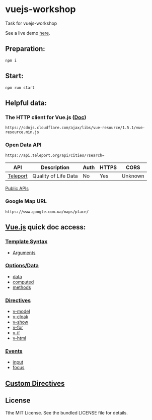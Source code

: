 # vuejs-workshop
Task for vuejs-workshop

See a live demo [here](http://workshop.rudchyk.pp.ua/).

## Preparation:
```
npm i
```

## Start:
```
npm run start
```

## Helpful data:

### The HTTP client for Vue.js ([Doc](https://github.com/pagekit/vue-resource))
```
https://cdnjs.cloudflare.com/ajax/libs/vue-resource/1.5.1/vue-resource.min.js
```

### Open Data API
```
https://api.teleport.org/api/cities/?search=
```
|API                                         |Description         |Auth|HTTPS|CORS   |
|--------------------------------------------|--------------------|----|-----|-------|
|[Teleport](https://developers.teleport.org/)|Quality of Life Data|No  |Yes  |Unknown|

[Public APIs](https://github.com/toddmotto/public-apis)

### Google Map URL
```
https://www.google.com.ua/maps/place/
```

## [Vue.js](https://vuejs.org/v2/api/) quick doc access:

### [Template Syntax](https://vuejs.org/v2/guide/syntax.html)

* [Arguments](https://vuejs.org/v2/guide/syntax.html#Arguments)

### [Options/Data](https://vuejs.org/v2/api/#Options-Data)

* [data](https://vuejs.org/v2/api/#data)
* [computed](https://vuejs.org/v2/api/#computed)
* [methods](https://vuejs.org/v2/api/#methods)

### [Directives](https://vuejs.org/v2/api/#Directives)

* [v-model](https://vuejs.org/v2/api/#v-model)
* [v-cloak](https://vuejs.org/v2/api/#v-cloak)
* [v-show](https://vuejs.org/v2/api/#v-show)
* [v-for](https://vuejs.org/v2/api/#v-for)
* [v-if](https://vuejs.org/v2/api/#v-if)
* [v-html](https://vuejs.org/v2/api/#v-html)

### [Events](https://vuejs.org/v2/guide/events.html)

* [input](https://developer.mozilla.org/en-US/docs/Web/Events/input)
* [focus](https://developer.mozilla.org/en-US/docs/Web/Events/focus)

## [Custom Directives](https://vuejs.org/v2/guide/custom-directive.html#ad)

## License
Tthe MIT License. See the bundled LICENSE file for details.
